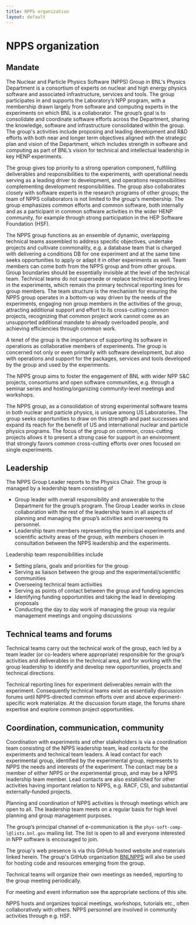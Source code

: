 ```yaml
---
title: NPPS organization
layout: default
---
```


# NPPS organization

## Mandate

The Nuclear and Particle Physics Software (NPPS) Group in BNL's Physics Department is a consortium of experts on nuclear and high energy physics software and associated infrastructure, services and tools. The group participates in and supports the Laboratory’s NPP program, with a membership drawn largely from software and computing experts in the experiments on which BNL is a collaborator.  The group’s goal is to consolidate and coordinate software efforts across the Department, sharing the knowledge, software and infrastructure consolidated within the group. The group's activities include proposing and leading development and R&D efforts with both near and longer term objectives aligned with the strategic plan and vision of the Department, which includes strength in software and computing as part of BNL’s vision for technical and intellectual leadership in key HENP experiments. 

The group gives top priority to a strong operation component, fulfilling deliverables and responsibilities to the experiments, with operational needs serving as a leading driver to development, and operations responsibilities complementing development responsibilities. The group also collaborates closely with software experts in the research programs of other groups; the team of NPPS collaborators is not limited to the group's membership. The group emphasizes common efforts and common software, both internally and as a participant in common software activities in the wider HENP community, for example through strong participation in the HEP Software Foundation (HSF).

The NPPS group functions as an ensemble of dynamic, overlapping technical teams assembled to address specific objectives, undertake projects and cultivate commonality, e.g. a database team that is charged with delivering a conditions DB for one experiment and at the same time seeks opportunities to apply or adapt it in other experiments as well. Team members can come both from the NPPS group and from other groups. Group boundaries should be essentially invisible at the level of the technical team. Technical teams do not supersede or replace technical reporting lines in the experiments, which remain the primary technical reporting lines for group members. The team structure is the mechanism for
ensuring the NPPS group operates in a bottom-up way driven by the needs of the experiments,
engaging non group members in the activities of the group,
attracting additional support and effort to its cross-cutting common projects, recognizing that common project work cannot come as an unsupported additional mandate to already overloaded people, and achieving efficiencies through common work.

A tenet of the group is the importance of supporting its software in operations as collaborative members of experiments. The group is concerned not only or even primarily with software development, but also with operations and support for the packages, services and tools developed by the group and used by the experiments.

The NPPS group aims to foster the engagement of BNL with wider NPP S&C projects, consortiums and open software communities, e.g. through a seminar series and hosting/organizing community-level meetings and workshops.

The NPPS group, as a consolidation of strong experimental software teams in both nuclear and particle physics, is unique among US Laboratories. The group seeks opportunities to draw on this strength and past successes and expand its reach for the benefit of US and international nuclear and particle physics programs. The focus of the group on common, cross-cutting projects allows it to present a strong case for support in an environment that strongly favors common cross-cutting efforts over ones focused on single experiments.

## Leadership

The NPPS Group Leader reports to the Physics Chair. 
The group is managed by a leadership team consisting of
   * Group leader with overall responsibility and answerable to the Department for the group’s program. The Group Leader works in close collaboration with the rest of the leadership team in all aspects of planning and managing the group’s activities and overseeing its personnel.
   * Leadership team members representing the principal experiments and scientific activity areas of the group, with members chosen in consultation between the NPPS leadership and the experiments.
   
Leadership team responsibilities include
   * Setting plans, goals and priorities for the group
   * Serving as liaison between the group and the experimental/scientific communities
   * Overseeing technical team activities
   * Serving as points of contact between the group and funding agencies
   * Identifying funding opportunities and taking the lead in developing proposals
   * Conducting the day to day work of managing the group via regular management meetings and ongoing discussions

## Technical teams and forums

Technical teams carry out the technical work of the group, each led by a team leader (or co-leaders where appropriate) responsible for the group’s activities and deliverables in the technical area, and for working with the group leadership to identify and develop new opportunities, projects and technical directions.

Technical reporting lines for experiment deliverables remain with the experiment. Consequently technical teams exist as essentially discussion forums until NPPS-directed common efforts over and above experiment-specific work materialize. At the discussion forum stage, the forums share expertise and explore common project opportunities.

## Coordination, communication, community

Coordination with experiments and other stakeholders is via a coordination team consisting of the NPPS leadership team, lead contacts for the experiments and technical team leaders. A lead contact for each experimental group, identified by the experimental group, represents to NPPS the needs and interests of the experiment. The contact may be a member of either NPPS or the experimental group, and may be a NPPS leadership team member. Lead contacts are also established for other activities having important relation to NPPS, e.g. RACF, CSI, and substantial externally-funded projects.

Planning and coordination of NPPS activities is through meetings which are open to all. The leadership team meets on a regular basis for high level planning and group management purposes.

The group’s principal channel of e-communication is the `phys-soft-comp-l@lists.bnl.gov` mailing list. The list is open to all and everyone interested in NPP software is encouraged to join.

The group's web presence is via this GitHub hosted website and materials linked herein. The group's GitHub organization [BNLNPPS](https://github.com/BNLNPPS) will also be used for hosting code and resources emerging from the group.

Technical teams will organize their own meetings as needed, reporting to the group meeting periodically.

For meeting and event information see the appropriate sections of this site.

NPPS hosts and organizes topical meetings, workshops, tutorials etc., often collaboratively with others. NPPS personnel are involved in community activities through e.g. HSF.


